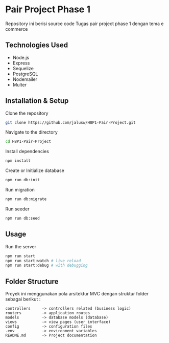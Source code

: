 # Pair Project Phase 1

Repository ini berisi source code Tugas pair project phase 1 dengan tema e commerce

## Technologies Used

- Node.js
- Express
- Sequelize
- PostgreSQL 
- Nodemailer
- Multer

## Installation & Setup

 Clone the repository
 ```bash
git clone https://github.com/jalusw/H8P1-Pair-Project.git
```

Navigate to the directory
```bash
cd H8P1-Pair-Project
```

Install dependencies
```bash
npm install
```

Create or Initialize database
```bash
npm run db:init 
```

Run migration
```bash
npm run db:migrate
```

Run seeder
```bash
npm run db:seed
```

## Usage

Run the server
```bash
npm run start
npm run start:watch # live reload
npm run start:debug # with debugging
```


## Folder Structure
Proyek ini menggunakan pola arsitektur MVC dengan struktur folder sebagai
berikut :

```
controllers     -> controllers related (business logic)
routers         -> application routes 
models          -> database models (database)
views           -> view pages (user interface)
config          -> configuration files
.env            -> environment variables
README.md       -> Project documentation
```
